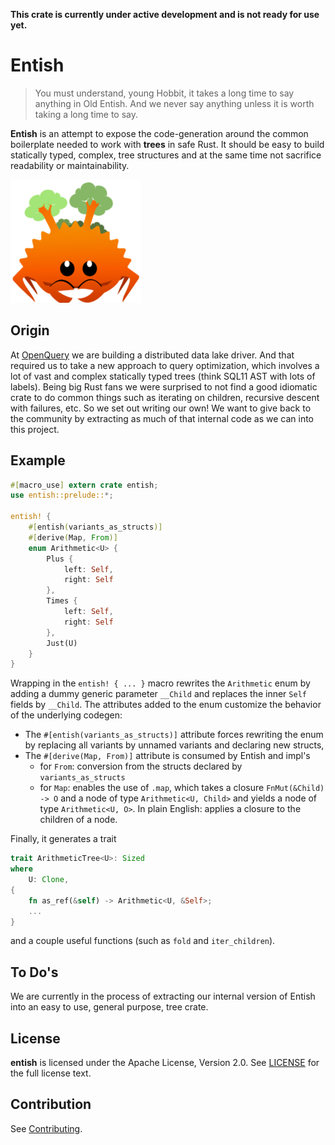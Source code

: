 **This crate is currently under active development and is not ready for use yet.**

# Entish

> You must understand, young Hobbit, it takes a long time to say anything in Old Entish. And we never say anything unless it is worth taking a long time to say.

**Entish** is an attempt to expose the code-generation around the common boilerplate needed to work with **trees** in safe Rust. It should be easy to build statically typed, complex, tree structures and at the same time not sacrifice readability or maintainability.

![ferris](./resources/ferris-entish.png)

## Origin

At [OpenQuery](https://openquery.io) we are building a distributed data lake driver. And that required us to take a new approach to query optimization, which involves a lot of vast and complex statically typed trees (think SQL11 AST with lots of labels). Being big Rust fans we were surprised to not find a good idiomatic crate to do common things such as iterating on children, recursive descent with failures, etc. So we set out writing our own! We want to give back to the community by extracting as much of that internal code as we can into this project.

## Example

```rust
#[macro_use] extern crate entish;
use entish::prelude::*;

entish! {
    #[entish(variants_as_structs)]
    #[derive(Map, From)]
    enum Arithmetic<U> {
        Plus {
            left: Self,
            right: Self
        },
        Times {
            left: Self,
            right: Self
        },
        Just(U)
    }
}
```

Wrapping in the `entish! { ... }` macro rewrites the `Arithmetic` enum by adding a dummy generic parameter `__Child` and replaces the inner `Self` fields by `__Child`. The attributes added to the enum customize the behavior of the underlying codegen:
- The `#[entish(variants_as_structs)]` attribute forces rewriting the enum by replacing all variants by unnamed variants and declaring new structs,
- The `#[derive(Map, From)]` attribute is consumed by Entish and impl's 
  - for `From`: conversion from the structs declared by `variants_as_structs`
  - for `Map`: enables the use of `.map`, which takes a closure `FnMut(&Child) -> O` and a node of type `Arithmetic<U, Child>` and yields a node of type `Arithmetic<U, O>`. In plain English: applies a closure to the children of a node.

Finally, it generates a trait 
```rust
trait ArithmeticTree<U>: Sized
where
    U: Clone,
{
    fn as_ref(&self) -> Arithmetic<U, &Self>;
    ...
}
```
and a couple useful functions (such as `fold` and `iter_children`).

## To Do's

We are currently in the process of extracting our internal version of Entish into an easy to use, general purpose, tree crate.

## License

**entish** is licensed under the Apache License, Version 2.0. See [LICENSE](./LICENSE) for the full license text.

## Contribution

See [Contributing](./CONTRIBUTING.md).


